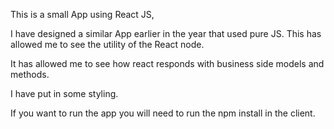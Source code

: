 This is a small App using React JS,

I have designed a similar App earlier in the year that used pure JS. This has allowed me to see the utility of the React node.

It has allowed me to see how react responds with business side models and methods.

I have put in some styling.

If you want to run the app you will need to run the npm install in the client.

